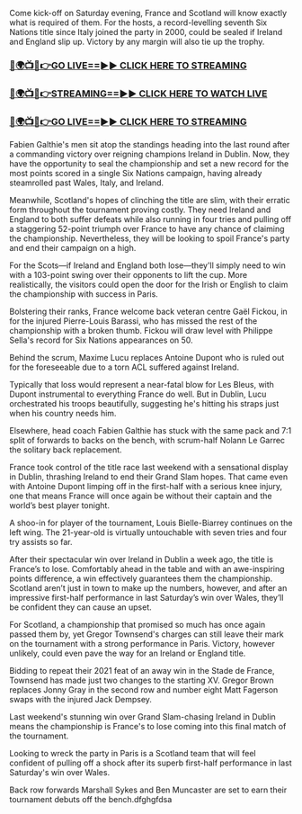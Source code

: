 Come kick-off on Saturday evening, France and Scotland will know exactly what is required of them. For the hosts, a record-levelling seventh Six Nations title since Italy joined the party in 2000, could be sealed if Ireland and England slip up. Victory by any margin will also tie up the trophy.

<h3><a href="https://tvstreamingon365.blogspot.com/2025/03/blog-post_15.html">🔴🌍📺📱👉GO LIVE==►► CLICK HERE TO STREAMING</a></h3>

<h3><a href="https://tvstreamingon365.blogspot.com/2025/03/blog-post_15.html">🔴🌍📺📱👉STREAMING==►► CLICK HERE TO WATCH LIVE</a></h3>

<h3><a href="https://tvstreamingon365.blogspot.com/2025/03/blog-post_15.html">🔴🌍📺📱👉GO LIVE==►► CLICK HERE TO STREAMING</a></h3>

Fabien Galthie's men sit atop the standings heading into the last round after a commanding victory over reigning champions Ireland in Dublin. Now, they have the opportunity to seal the championship and set a new record for the most points scored in a single Six Nations campaign, having already steamrolled past Wales, Italy, and Ireland.

Meanwhile, Scotland's hopes of clinching the title are slim, with their erratic form throughout the tournament proving costly. They need Ireland and England to both suffer defeats while also running in four tries and pulling off a staggering 52-point triumph over France to have any chance of claiming the championship. Nevertheless, they will be looking to spoil France's party and end their campaign on a high.

For the Scots—if Ireland and England both lose—they'll simply need to win with a 103-point swing over their opponents to lift the cup. More realistically, the visitors could open the door for the Irish or English to claim the championship with success in Paris.

Bolstering their ranks, France welcome back veteran centre Gaël Fickou, in for the injured Pierre-Louis Barassi, who has missed the rest of the championship with a broken thumb. Fickou will draw level with Philippe Sella's record for Six Nations appearances on 50.

Behind the scrum, Maxime Lucu replaces Antoine Dupont who is ruled out for the foreseeable due to a torn ACL suffered against Ireland.

Typically that loss would represent a near-fatal blow for Les Bleus, with Dupont instrumental to everything France do well. But in Dublin, Lucu orchestrated his troops beautifully, suggesting he's hitting his straps just when his country needs him.

Elsewhere, head coach Fabien Galthie has stuck with the same pack and 7:1 split of forwards to backs on the bench, with scrum-half Nolann Le Garrec the solitary back replacement.

France took control of the title race last weekend with a sensational display in Dublin, thrashing Ireland to end their Grand Slam hopes. That came even with Antoine Dupont limping off in the first-half with a serious knee injury, one that means France will once again be without their captain and the world’s best player tonight.

A shoo-in for player of the tournament, Louis Bielle-Biarrey continues on the left wing. The 21-year-old is virtually untouchable with seven tries and four try assists so far.

After their spectacular win over Ireland in Dublin a week ago, the title is France’s to lose. Comfortably ahead in the table and with an awe-inspiring points difference, a win effectively guarantees them the championship. Scotland aren’t just in town to make up the numbers, however, and after an impressive first-half performance in last Saturday’s win over Wales, they’ll be confident they can cause an upset.

For Scotland, a championship that promised so much has once again passed them by, yet Gregor Townsend's charges can still leave their mark on the tournament with a strong performance in Paris. Victory, however unlikely, could even pave the way for an Ireland or England title.

Bidding to repeat their 2021 feat of an away win in the Stade de France, Townsend has made just two changes to the starting XV. Gregor Brown replaces Jonny Gray in the second row and number eight Matt Fagerson swaps with the injured Jack Dempsey.

Last weekend's stunning win over Grand Slam-chasing Ireland in Dublin means the championship is France's to lose coming into this final match of the tournament.

Looking to wreck the party in Paris is a Scotland team that will feel confident of pulling off a shock after its superb first-half performance in last Saturday's win over Wales.

Back row forwards Marshall Sykes and Ben Muncaster are set to earn their tournament debuts off the bench.dfghgfdsa
